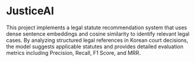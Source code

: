 # JusticeAI
This project implements a legal statute recommendation system that uses dense sentence embeddings and cosine similarity to identify relevant legal cases. By analyzing structured legal references in Korean court decisions, the model suggests applicable statutes and provides detailed evaluation metrics including Precision, Recall, F1 Score, and MRR.
